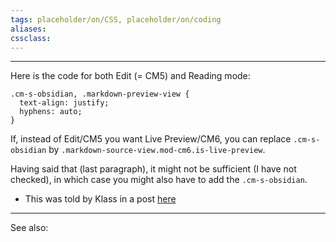 ```yaml
---
tags: placeholder/on/CSS, placeholder/on/coding
aliases:
cssclass: 
---
```

---

Here is the code for both Edit (= CM5) and Reading mode:

```
.cm-s-obsidian, .markdown-preview-view {
  text-align: justify;
  hyphens: auto;
}
```

If, instead of Edit/CM5 you want Live Preview/CM6, you can replace `.cm-s-obsidian` by `.markdown-source-view.mod-cm6.is-live-preview`.

Having said that (last paragraph), it might not be sufficient (I have not checked), in which case you might also have to add the `.cm-s-obsidian`.

- This was told by Klass in a post [here](https://forum.obsidian.md/t/meta-post-common-css-hacks/1978/186?u=nihit)
---

See also:


